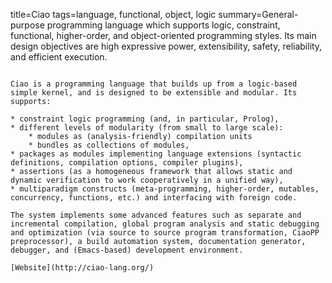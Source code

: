 title=Ciao
tags=language, functional, object, logic
summary=General-purpose programming language which supports logic, constraint, functional, higher-order, and object-oriented programming styles. Its main design objectives are high expressive power, extensibility, safety, reliability, and efficient execution.
~~~~~~

Ciao is a programming language that builds up from a logic-based simple kernel, and is designed to be extensible and modular. Its supports:

* constraint logic programming (and, in particular, Prolog),
* different levels of modularity (from small to large scale):
    * modules as (analysis-friendly) compilation units
    * bundles as collections of modules,
* packages as modules implementing language extensions (syntactic definitions, compilation options, compiler plugins),
* assertions (as a homogeneous framework that allows static and dynamic verification to work cooperatively in a unified way),
* multiparadigm constructs (meta-programming, higher-order, mutables, concurrency, functions, etc.) and interfacing with foreign code.

The system implements some advanced features such as separate and incremental compilation, global program analysis and static debugging and optimization (via source to source program transformation, CiaoPP preprocessor), a build automation system, documentation generator, debugger, and (Emacs-based) development environment.

[Website](http://ciao-lang.org/)

